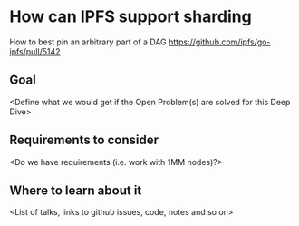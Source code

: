 # How can IPFS support sharding

How to best pin an arbitrary part of a DAG https://github.com/ipfs/go-ipfs/pull/5142

## Goal

<Define what we would get if the Open Problem(s) are solved for this Deep Dive>

## Requirements to consider

<Do we have requirements (i.e. work with 1MM nodes)?>

## Where to learn about it

<List of talks, links to github issues, code, notes and so on>
